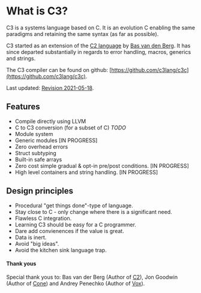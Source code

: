 # What is C3?

C3 is a systems language based on C. It is an evolution C enabling the same paradigms and 
retaining the same syntax (as far as possible).

C3 started as an extension of the [C2 language](http://www.c2lang.org/) by [Bas van den Berg](https://github.com/bvdberg). 
It has since departed substantially in regards to error handling, macros, generics and strings.

The C3 compiler can be found on github: [https://github.com/c3lang/c3c](https://github.com/c3lang/c3c).

Last updated: [Revision 2021-05-18](changes).

## Features

- Compile directly using LLVM
- C to C3 conversion (for a subset of C) *TODO*
- Module system 
- Generic modules [IN PROGRESS]
- Zero overhead errors
- Struct subtyping 
- Built-in safe arrays
- Zero cost simple gradual & opt-in pre/post conditions. [IN PROGRESS]
- High level containers and string handling. [IN PROGRESS]

## Design principles

- Procedural "get things done"-type of language.
- Stay close to C - only change where there is a significant need.
- Flawless C integration.
- Learning C3 should be easy for a C programmer.
- Dare add convienences if the value is great.
- Data is inert.
- Avoid "big ideas".
- Avoid the kitchen sink language trap.

#### Thank yous

Special thank yous to: Bas van der Berg (Author of [C2](http://www.c2lang.org)), Jon Goodwin (Author of [Cone](http://cone.jondgoodwin.com)) and Andrey Penechko (Author of [Vox](https://github.com/MrSmith33/vox)).